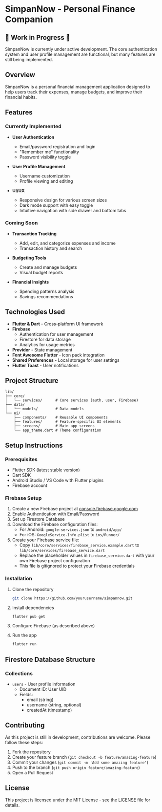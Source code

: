 # SimpanNow - Personal Finance Companion

## 🚧 Work in Progress 🚧

SimpanNow is currently under active development. The core authentication system and user profile management are functional, but many features are still being implemented.

## Overview

SimpanNow is a personal financial management application designed to help users track their expenses, manage budgets, and improve their financial habits.

## Features

### Currently Implemented
- **User Authentication**
  - Email/password registration and login
  - "Remember me" functionality
  - Password visibility toggle

- **User Profile Management**
  - Username customization
  - Profile viewing and editing

- **UI/UX**
  - Responsive design for various screen sizes
  - Dark mode support with easy toggle
  - Intuitive navigation with side drawer and bottom tabs

### Coming Soon
- **Transaction Tracking**
  - Add, edit, and categorize expenses and income
  - Transaction history and search

- **Budgeting Tools**
  - Create and manage budgets
  - Visual budget reports

- **Financial Insights**
  - Spending patterns analysis
  - Savings recommendations

## Technologies Used

- **Flutter & Dart** - Cross-platform UI framework
- **Firebase**
  - Authentication for user management
  - Firestore for data storage
  - Analytics for usage metrics
- **Provider** - State management
- **Font Awesome Flutter** - Icon pack integration
- **Shared Preferences** - Local storage for user settings
- **Flutter Toast** - User notifications

## Project Structure

```
lib/
├── core/
│   └── services/      # Core services (auth, user, Firebase)
├── data/
│   └── models/        # Data models
└── ui/
    ├── components/    # Reusable UI components
    ├── features/      # Feature-specific UI elements
    ├── screens/       # Main app screens
    └── app_theme.dart # Theme configuration
```

## Setup Instructions

### Prerequisites
- Flutter SDK (latest stable version)
- Dart SDK
- Android Studio / VS Code with Flutter plugins
- Firebase account

### Firebase Setup

1. Create a new Firebase project at [console.firebase.google.com](https://console.firebase.google.com/)
2. Enable Authentication with Email/Password
3. Set up Firestore Database
4. Download the Firebase configuration files:
   - For Android: `google-services.json` to `android/app/`
   - For iOS: `GoogleService-Info.plist` to `ios/Runner/`
5. Create your Firebase service file:
   - Copy `lib/core/services/firebase_service.example.dart` to `lib/core/services/firebase_service.dart`
   - Replace the placeholder values in `firebase_service.dart` with your own Firebase project configuration
   - This file is gitignored to protect your Firebase credentials

### Installation

1. Clone the repository
   ```bash
   git clone https://github.com/yourusername/simpannow.git
   ```

2. Install dependencies
   ```bash
   flutter pub get
   ```

3. Configure Firebase (as described above)

4. Run the app
   ```bash
   flutter run
   ```

## Firestore Database Structure

### Collections
- `users` - User profile information
  - Document ID: User UID
  - Fields:
    - email (string)
    - username (string, optional)
    - createdAt (timestamp)

## Contributing

As this project is still in development, contributions are welcome. Please follow these steps:

1. Fork the repository
2. Create your feature branch (`git checkout -b feature/amazing-feature`)
3. Commit your changes (`git commit -m 'Add some amazing feature'`)
4. Push to the branch (`git push origin feature/amazing-feature`)
5. Open a Pull Request

## License

This project is licensed under the MIT License - see the [LICENSE](LICENSE) file for details.